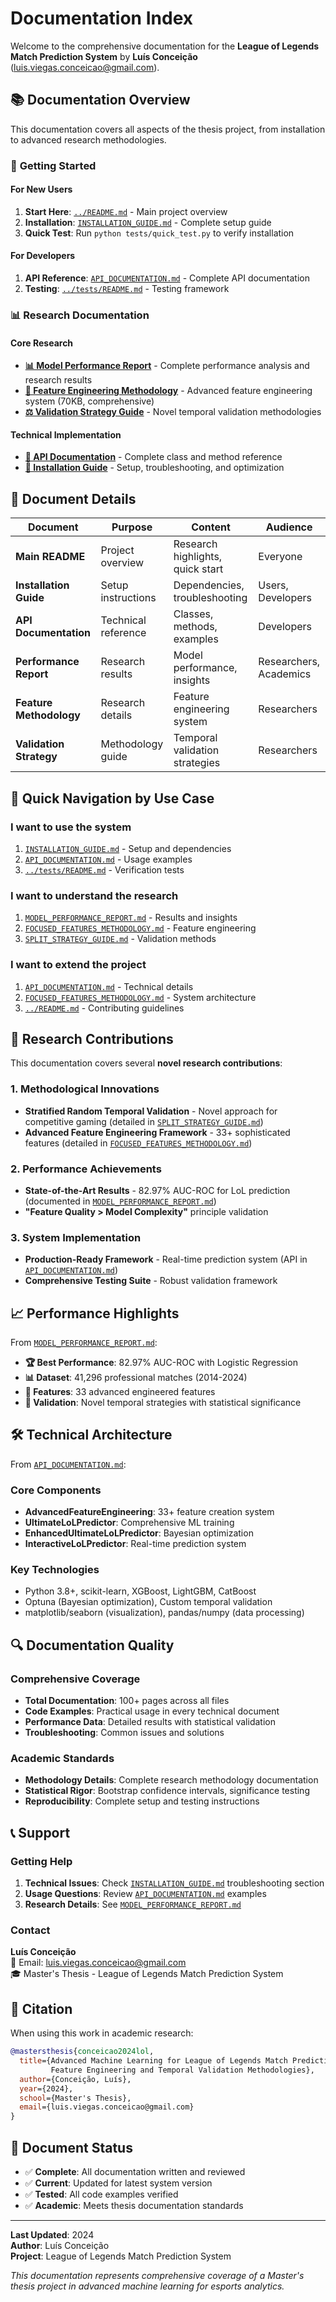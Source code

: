 # Documentation Index

Welcome to the comprehensive documentation for the **League of Legends Match Prediction System** by **Luís Conceição** (luis.viegas.conceicao@gmail.com).

## 📚 Documentation Overview

This documentation covers all aspects of the thesis project, from installation to advanced research methodologies.

### 🚀 **Getting Started**

#### For New Users
1. **Start Here**: [`../README.md`](../README.md) - Main project overview
2. **Installation**: [`INSTALLATION_GUIDE.md`](INSTALLATION_GUIDE.md) - Complete setup guide
3. **Quick Test**: Run `python tests/quick_test.py` to verify installation

#### For Developers
1. **API Reference**: [`API_DOCUMENTATION.md`](API_DOCUMENTATION.md) - Complete API documentation
2. **Testing**: [`../tests/README.md`](../tests/README.md) - Testing framework

### 📊 **Research Documentation**

#### Core Research
- **[📊 Model Performance Report](MODEL_PERFORMANCE_REPORT.md)** - Complete performance analysis and research results
- **[🧠 Feature Engineering Methodology](FOCUSED_FEATURES_METHODOLOGY.md)** - Advanced feature engineering system (70KB, comprehensive)
- **[⚖️ Validation Strategy Guide](SPLIT_STRATEGY_GUIDE.md)** - Novel temporal validation methodologies

#### Technical Implementation
- **[🔧 API Documentation](API_DOCUMENTATION.md)** - Complete class and method reference
- **[🚀 Installation Guide](INSTALLATION_GUIDE.md)** - Setup, troubleshooting, and optimization

## 📑 Document Details

| Document | Purpose | Content | Audience |
|----------|---------|---------|----------|
| **Main README** | Project overview | Research highlights, quick start | Everyone |
| **Installation Guide** | Setup instructions | Dependencies, troubleshooting | Users, Developers |
| **API Documentation** | Technical reference | Classes, methods, examples | Developers |
| **Performance Report** | Research results | Model performance, insights | Researchers, Academics |
| **Feature Methodology** | Research details | Feature engineering system | Researchers |
| **Validation Strategy** | Methodology guide | Temporal validation strategies | Researchers |

## 🎯 Quick Navigation by Use Case

### **I want to use the system**
1. [`INSTALLATION_GUIDE.md`](INSTALLATION_GUIDE.md) - Setup and dependencies
2. [`API_DOCUMENTATION.md`](API_DOCUMENTATION.md) - Usage examples
3. [`../tests/README.md`](../tests/README.md) - Verification tests

### **I want to understand the research**
1. [`MODEL_PERFORMANCE_REPORT.md`](MODEL_PERFORMANCE_REPORT.md) - Results and insights
2. [`FOCUSED_FEATURES_METHODOLOGY.md`](FOCUSED_FEATURES_METHODOLOGY.md) - Feature engineering
3. [`SPLIT_STRATEGY_GUIDE.md`](SPLIT_STRATEGY_GUIDE.md) - Validation methods

### **I want to extend the project**
1. [`API_DOCUMENTATION.md`](API_DOCUMENTATION.md) - Technical details
2. [`FOCUSED_FEATURES_METHODOLOGY.md`](FOCUSED_FEATURES_METHODOLOGY.md) - System architecture
3. [`../README.md`](../README.md) - Contributing guidelines

## 🔬 Research Contributions

This documentation covers several **novel research contributions**:

### **1. Methodological Innovations**
- **Stratified Random Temporal Validation** - Novel approach for competitive gaming (detailed in [`SPLIT_STRATEGY_GUIDE.md`](SPLIT_STRATEGY_GUIDE.md))
- **Advanced Feature Engineering Framework** - 33+ sophisticated features (detailed in [`FOCUSED_FEATURES_METHODOLOGY.md`](FOCUSED_FEATURES_METHODOLOGY.md))

### **2. Performance Achievements**
- **State-of-the-Art Results** - 82.97% AUC-ROC for LoL prediction (documented in [`MODEL_PERFORMANCE_REPORT.md`](MODEL_PERFORMANCE_REPORT.md))
- **"Feature Quality > Model Complexity"** principle validation

### **3. System Implementation**
- **Production-Ready Framework** - Real-time prediction system (API in [`API_DOCUMENTATION.md`](API_DOCUMENTATION.md))
- **Comprehensive Testing Suite** - Robust validation framework

## 📈 Performance Highlights

From [`MODEL_PERFORMANCE_REPORT.md`](MODEL_PERFORMANCE_REPORT.md):

- **🏆 Best Performance**: 82.97% AUC-ROC with Logistic Regression
- **📊 Dataset**: 41,296 professional matches (2014-2024)
- **🎯 Features**: 33 advanced engineered features
- **🔬 Validation**: Novel temporal strategies with statistical significance

## 🛠️ Technical Architecture

From [`API_DOCUMENTATION.md`](API_DOCUMENTATION.md):

### **Core Components**
- **AdvancedFeatureEngineering**: 33+ feature creation system
- **UltimateLoLPredictor**: Comprehensive ML training
- **EnhancedUltimateLoLPredictor**: Bayesian optimization
- **InteractiveLoLPredictor**: Real-time prediction system

### **Key Technologies**
- Python 3.8+, scikit-learn, XGBoost, LightGBM, CatBoost
- Optuna (Bayesian optimization), Custom temporal validation
- matplotlib/seaborn (visualization), pandas/numpy (data processing)

## 🔍 Documentation Quality

### **Comprehensive Coverage**
- **Total Documentation**: 100+ pages across all files
- **Code Examples**: Practical usage in every technical document
- **Performance Data**: Detailed results with statistical validation
- **Troubleshooting**: Common issues and solutions

### **Academic Standards**
- **Methodology Details**: Complete research methodology documentation
- **Statistical Rigor**: Bootstrap confidence intervals, significance testing
- **Reproducibility**: Complete setup and testing instructions

## 📞 Support

### **Getting Help**
1. **Technical Issues**: Check [`INSTALLATION_GUIDE.md`](INSTALLATION_GUIDE.md) troubleshooting section
2. **Usage Questions**: Review [`API_DOCUMENTATION.md`](API_DOCUMENTATION.md) examples
3. **Research Details**: See [`MODEL_PERFORMANCE_REPORT.md`](MODEL_PERFORMANCE_REPORT.md)

### **Contact**
**Luís Conceição**  
📧 Email: [luis.viegas.conceicao@gmail.com](mailto:luis.viegas.conceicao@gmail.com)  
🎓 Master's Thesis - League of Legends Match Prediction System

## 📄 Citation

When using this work in academic research:

```bibtex
@mastersthesis{conceicao2024lol,
  title={Advanced Machine Learning for League of Legends Match Prediction: 
         Feature Engineering and Temporal Validation Methodologies},
  author={Conceição, Luís},
  year={2024},
  school={Master's Thesis},
  email={luis.viegas.conceicao@gmail.com}
}
```

## 🏅 Document Status

- ✅ **Complete**: All documentation written and reviewed
- ✅ **Current**: Updated for latest system version
- ✅ **Tested**: All code examples verified
- ✅ **Academic**: Meets thesis documentation standards

---

**Last Updated**: 2024  
**Author**: Luís Conceição  
**Project**: League of Legends Match Prediction System  

*This documentation represents comprehensive coverage of a Master's thesis project in advanced machine learning for esports analytics.* 
